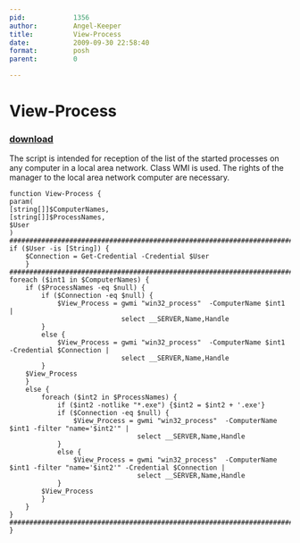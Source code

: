 ```yaml
---
pid:            1356
author:         Angel-Keeper
title:          View-Process
date:           2009-09-30 22:58:40
format:         posh
parent:         0

---
```


# View-Process

### [download](//scripts/1356.ps1)

The script is intended for reception of the list of the started processes on any computer in a local area network. Class WMI is used. The rights of the manager to the local area network computer are necessary.

```posh
function View-Process {
param(
[string[]]$ComputerNames,
[string[]]$ProcessNames,
$User
)
###########################################################################################################
if ($User -is [String]) {
	$Connection = Get-Credential -Credential $User
	}
###########################################################################################################
foreach ($int1 in $ComputerNames) {
	if ($ProcessNames -eq $null) {
		if ($Connection -eq $null) {
			$View_Process = gwmi "win32_process"  -ComputerName $int1 | 
							select __SERVER,Name,Handle
		}
		else {
			$View_Process = gwmi "win32_process"  -ComputerName $int1 -Credential $Connection | 
							select __SERVER,Name,Handle
		}
	$View_Process
	}
	else {
		foreach ($int2 in $ProcessNames) {
			if ($int2 -notlike "*.exe") {$int2 = $int2 + '.exe'}
			if ($Connection -eq $null) {
				$View_Process = gwmi "win32_process"  -ComputerName $int1 -filter "name='$int2'" | 
								select __SERVER,Name,Handle
			}
			else {
				$View_Process = gwmi "win32_process"  -ComputerName $int1 -filter "name='$int2'" -Credential $Connection | 
								select __SERVER,Name,Handle
			}
		$View_Process
		}
	}
}
###########################################################################################################
}
```
